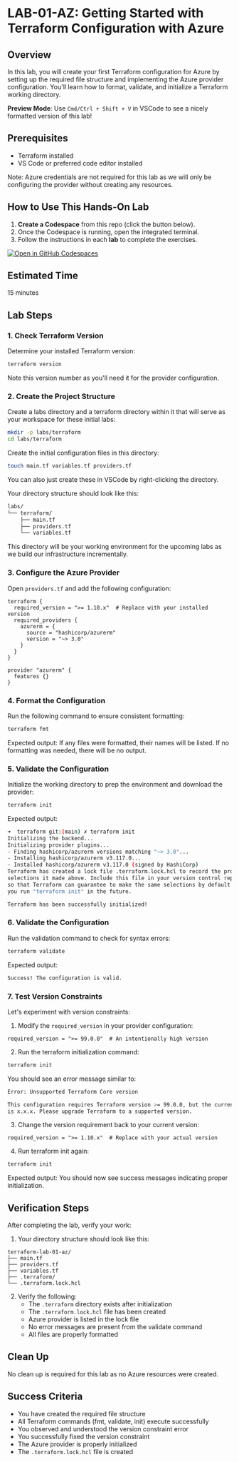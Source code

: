 # LAB-01-AZ: Getting Started with Terraform Configuration with Azure

## Overview
In this lab, you will create your first Terraform configuration for Azure by setting up the required file structure and implementing the Azure provider configuration. You'll learn how to format, validate, and initialize a Terraform working directory.

**Preview Mode**: Use `Cmd/Ctrl + Shift + V` in VSCode to see a nicely formatted version of this lab!

## Prerequisites
- Terraform installed
- VS Code or preferred code editor installed

Note: Azure credentials are not required for this lab as we will only be configuring the provider without creating any resources.

## How to Use This Hands-On Lab

1. **Create a Codespace** from this repo (click the button below).  
2. Once the Codespace is running, open the integrated terminal.
3. Follow the instructions in each **lab** to complete the exercises.

[![Open in GitHub Codespaces](https://github.com/codespaces/badge.svg)](https://codespaces.new/btkrausen/terraform-codespaces)

## Estimated Time
15 minutes

## Lab Steps

### 1. Check Terraform Version

Determine your installed Terraform version:

```bash
terraform version
```

Note this version number as you'll need it for the provider configuration.

### 2. Create the Project Structure

Create a labs directory and a terraform directory within it that will serve as your workspace for these initial labs:

```bash
mkdir -p labs/terraform
cd labs/terraform
```

Create the initial configuration files in this directory:

```bash
touch main.tf variables.tf providers.tf
```

You can also just create these in VSCode by right-clicking the directory.

Your directory structure should look like this:
```bash
labs/
└── terraform/
    ├── main.tf
    ├── providers.tf
    └── variables.tf
```

This directory will be your working environment for the upcoming labs as we build our infrastructure incrementally.

### 3. Configure the Azure Provider

Open `providers.tf` and add the following configuration:

```hcl
terraform {
  required_version = ">= 1.10.x"  # Replace with your installed version
  required_providers {
    azurerm = {
      source = "hashicorp/azurerm"
      version = "~> 3.0"
    }
  }
}

provider "azurerm" {
  features {}
}
```

### 4. Format the Configuration

Run the following command to ensure consistent formatting:

```bash
terraform fmt
```

Expected output: If any files were formatted, their names will be listed. If no formatting was needed, there will be no output.

### 5. Validate the Configuration
 Initialize the working directory to prep the environment and download the provider:

 ```bash
 terraform init
 ```

Expected output:
```bash
➜  terraform git:(main) ✗ terraform init
Initializing the backend...
Initializing provider plugins...
- Finding hashicorp/azurerm versions matching "~> 3.0"...
- Installing hashicorp/azurerm v3.117.0...
- Installed hashicorp/azurerm v3.117.0 (signed by HashiCorp)
Terraform has created a lock file .terraform.lock.hcl to record the provider
selections it made above. Include this file in your version control repository
so that Terraform can guarantee to make the same selections by default when
you run "terraform init" in the future.

Terraform has been successfully initialized!
```

### 6. Validate the Configuration

Run the validation command to check for syntax errors:

```bash
terraform validate
```

Expected output:
```bash
Success! The configuration is valid.
```

### 7. Test Version Constraints

Let's experiment with version constraints:

1. Modify the `required_version` in your provider configuration:

```hcl
required_version = ">= 99.0.0"  # An intentionally high version
```

2. Run the terraform initialization command:

```bash
terraform init
```

You should see an error message similar to:
```bash
Error: Unsupported Terraform Core version

This configuration requires Terraform version >= 99.0.0, but the current version
is x.x.x. Please upgrade Terraform to a supported version.
```

3. Change the version requirement back to your current version:

```hcl
required_version = ">= 1.10.x"  # Replace with your actual version
```

4. Run terraform init again:

```bash
terraform init
```

Expected output: You should now see success messages indicating proper initialization.

## Verification Steps

After completing the lab, verify your work:

1. Your directory structure should look like this:
```
terraform-lab-01-az/
├── main.tf
├── providers.tf
├── variables.tf
├── .terraform/
└── .terraform.lock.hcl
```

2. Verify the following:
   - The `.terraform` directory exists after initialization
   - The `.terraform.lock.hcl` file has been created
   - Azure provider is listed in the lock file
   - No error messages are present from the validate command
   - All files are properly formatted

## Clean Up

No clean up is required for this lab as no Azure resources were created. 

## Success Criteria
- You have created the required file structure
- All Terraform commands (fmt, validate, init) execute successfully
- You observed and understood the version constraint error
- You successfully fixed the version constraint
- The Azure provider is properly initialized
- The `.terraform.lock.hcl` file is created